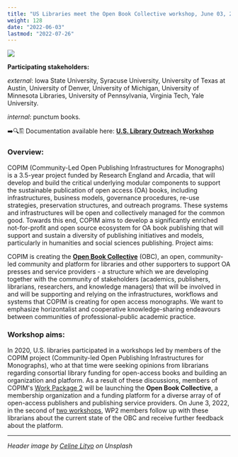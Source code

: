 ```yaml
---
title: "US Libraries meet the Open Book Collective workshop, June 03, 2022"
weight: 128
date: "2022-06-03"
lastmod: "2022-07-26"
---
```


![](/images/celine-lityo-if0UHp_c2Mw-unsplash-cropped.jpg)

**Participating stakeholders:**

_external_: Iowa State University, Syracuse University, University of Texas at Austin, University of Denver, University of Michigan, University of Minnesota Libraries, University of Pennsylvania, Virginia Tech, Yale University.  

_internal_: punctum books.

➡️🔍🖺 Documentation available here: **[U.S. Library Outreach Workshop](https://doi.org/10.21428/785a6451.997a28a5)**


### Overview:

COPIM (Community-Led Open Publishing Infrastructures for Monographs) is a 3.5-year project funded by Research England and Arcadia, that will develop and build the critical underlying modular components to support the sustainable publication of open access (OA) books, including infrastructures, business models, governance procedures, re-use strategies, preservation structures, and outreach programs. These systems and infrastructures will be open and collectively managed for the common good. Towards this end, COPIM aims to develop a significantly enriched not-for-profit and open source ecosystem for OA book publishing that will support and sustain a diversity of publishing initiatives and models, particularly in humanities and social sciences publishing.
Project aims:

COPIM is creating the **[Open Book Collective](https://copim.pubpub.org/open-book-collective)** (OBC), an open, community-led community and platform for libraries and other supporters to support OA presses and service providers - a structure which we are developing together with the community of stakeholders (academics, publishers, librarians, researchers, and knowledge managers) that will be involved in and will be supporting and relying on the infrastructures, workflows and systems that COPIM is creating for open access monographs. We want to emphasize horizontalist and cooperative knowledge-sharing endeavours between communities of professional-public academic practice.

### Workshop aims:

In 2020, U.S. libraries participated in a workshops led by members of the COPIM project (Community-led Open Publishing Infrastructures for Monographs), who at that time were seeking opinions from librarians regarding consortial library funding for open-access books and building an organization and platform. As a result of these discussions, members of COPIM's [Work Package 2](https://www.copim.ac.uk/workpackage/wp2/) will be launching the **Open Book Collective**, a membership organization and a funding platform for a diverse array of of open-access publishers and publishing service providers. On June 3, 2022, in the second of [two workshops](https://www.copim.ac.uk/outputs/events/220504-uk-libraries-workshop/), WP2 members follow up with these librarians about the current state of the OBC and receive further feedback about the platform.





---

*Header image by [Celine Lityo](https://unsplash.com/photos/if0UHp_c2Mw) on Unsplash*
